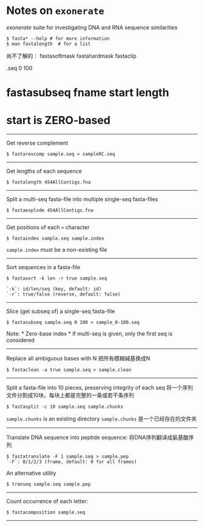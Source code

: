 
Notes on `exonerate`
=======

*exonerate*
suite for investigating DNA and RNA sequence similarities

    $ fasta* --help # for more information
    $ man fastalength  # for a list


尚不了解的：
fastasoftmask
fastahardmask
fastaclip

.seq 0 100
# fastasubseq fname start length
# start is ZERO-based

-------

Get reverse complement 

    $ fastarevcomp sample.seq > sampleRC.seq 

-------

Get lengths of each sequence

    $ fastalength 454AllContigs.fna

--------

Split a multi-seq fasta-file into multiple single-seq fasta-files

    $ fastaexplode 454AllContigs.fna

-------

Get positions of each `>` character

    $ fastaindex sample.seq sample.index

`sample.index` must be a non-existing file

--------

Sort sequences in a fasta-file

    $ fastasort -k len -r true sample.seq

    `-k`: id/len/seq (key, default: id)
    `-r`: true/false (reverse, default: false)

-------

Slice (get subseq of) a single-seq fasta-file

    $ fastasubseq sample.seq 0 100 > sample_0-100.seq

Note:
    * Zero-base index 
    * If multi-seq is given, only the first seq is considered


--------

Replace all ambiguous bases with N
把所有模糊碱基换成N

    $ fastaclean -a true sample.seq > sample.clean

-------

Split a fasta-file into 10 pieces, preserving integrity of each seq
将一个序列文件分割成10块，每块上都是完整的一条或若干条序列

    $ fastasplit -c 10 sample.seq sample.chunks

`sample.chunks` is an existing directory
`sample.chunks` 是一个已经存在的文件夹

-------

Translate DNA sequence into peptide sequence:
将DNA序列翻译成氨基酸序列

    $ fastatranslate -F 1 sample.seq > sample.pep
    `-F`: 0/1/2/3 (frame, default: 0 for all frames)

An alternative utility
    
    $ transeq sample.seq sample.pep

------

Count occurrence of each letter:

    $ fastacomposition sample.seq

-------
